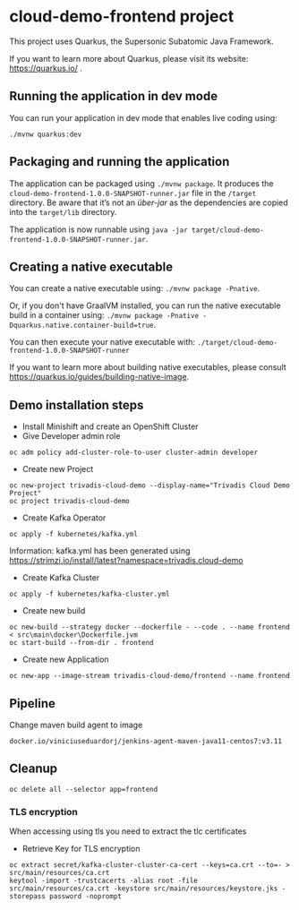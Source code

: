 # cloud-demo-frontend project

This project uses Quarkus, the Supersonic Subatomic Java Framework.

If you want to learn more about Quarkus, please visit its website: https://quarkus.io/ .

## Running the application in dev mode

You can run your application in dev mode that enables live coding using:
```
./mvnw quarkus:dev
```

## Packaging and running the application

The application can be packaged using `./mvnw package`.
It produces the `cloud-demo-frontend-1.0.0-SNAPSHOT-runner.jar` file in the `/target` directory.
Be aware that it’s not an _über-jar_ as the dependencies are copied into the `target/lib` directory.

The application is now runnable using `java -jar target/cloud-demo-frontend-1.0.0-SNAPSHOT-runner.jar`.

## Creating a native executable

You can create a native executable using: `./mvnw package -Pnative`.

Or, if you don't have GraalVM installed, you can run the native executable build in a container using: `./mvnw package -Pnative -Dquarkus.native.container-build=true`.

You can then execute your native executable with: `./target/cloud-demo-frontend-1.0.0-SNAPSHOT-runner`

If you want to learn more about building native executables, please consult https://quarkus.io/guides/building-native-image.

## Demo installation steps
- Install Minishift and create an OpenShift Cluster
- Give Developer admin role
```
oc adm policy add-cluster-role-to-user cluster-admin developer
```
- Create new Project
```
oc new-project trivadis-cloud-demo --display-name="Trivadis Cloud Demo Project"
oc project trivadis-cloud-demo
```
- Create Kafka Operator
```
oc apply -f kubernetes/kafka.yml
```
Information: kafka.yml has been generated using https://strimzi.io/install/latest?namespace=trivadis.cloud-demo
- Create Kafka Cluster
```
oc apply -f kubernetes/kafka-cluster.yml
```
- Create new build
```
oc new-build --strategy docker --dockerfile - --code . --name frontend < src\main\docker\Dockerfile.jvm
oc start-build --from-dir . frontend 
```
- Create new Application
```
oc new-app --image-stream trivadis-cloud-demo/frontend --name frontend
```

## Pipeline
Change maven build agent to image
```
docker.io/viniciuseduardorj/jenkins-agent-maven-java11-centos7:v3.11
```

## Cleanup
```
oc delete all --selector app=frontend
```

### TLS encryption
When accessing using tls you need to extract the tlc certificates
- Retrieve Key for TLS encryption
```
oc extract secret/kafka-cluster-cluster-ca-cert --keys=ca.crt --to=- > src/main/resources/ca.crt
keytool -import -trustcacerts -alias root -file src/main/resources/ca.crt -keystore src/main/resources/keystore.jks -storepass password -noprompt
```